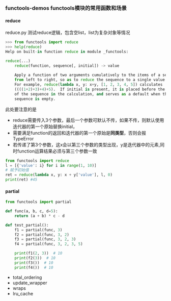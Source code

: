 ### functools-demos functools模块的常用函数和场景
#### reduce
reduce.py
测试reduce逻辑，包含空list，list为复杂对象等情况
``` python
>>> from functools import reduce
>>> help(reduce)
Help on built-in function reduce in module _functools:

reduce(...)
    reduce(function, sequence[, initial]) -> value
    
    Apply a function of two arguments cumulatively to the items of a sequence,
    from left to right, so as to reduce the sequence to a single value.
    For example, reduce(lambda x, y: x+y, [1, 2, 3, 4, 5]) calculates
    ((((1+2)+3)+4)+5).  If initial is present, it is placed before the items
    of the sequence in the calculation, and serves as a default when the
    sequence is empty.
```
此处要注意的是 
- reduce需要传入3个参数，最后一个参数可默认不传，如果不传，则默认使用迭代器的第一个原始替换initial，
- 需要满足function的返回和迭代器的第一个原始是**同类型**，否则会报TypeError
- 若传递了第3个参数，这x会以第三个参数的类型出现，y是迭代器中的元素,同时function运算结果必须与第三个参数一致
```python
from functools import reduce
l = [{'value': i} for i in range(1, 10)]
# 赋予初始值
ret = reduce(lambda x, y: x + y['value'], l, 0)
print(ret) #45
```

#### partial
```python
from functools import partial

def func(a, b, c, d=5):
    return (a + b) * c - d

def test_partial():
    f1 = partial(func, 3)
    f2 = partial(func, 3, 2)
    f3 = partial(func, 3, 2, 3)
    f4 = partial(func, 3, 2, 3, 5)

    print(f1(2, 3))  # 10
    print(f2(3))  # 10
    print(f3())  # 10
    print(f4())  # 10
```

- total_ordering
- update_wrapper
- wraps
- lru_cache
